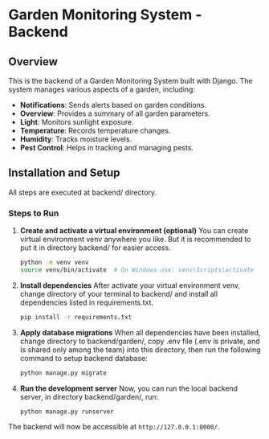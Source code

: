 # Garden Monitoring System - Backend

## Overview
This is the backend of a Garden Monitoring System built with Django. The system manages various aspects of a garden, including:
- **Notifications**: Sends alerts based on garden conditions.
- **Overview**: Provides a summary of all garden parameters.
- **Light**: Monitors sunlight exposure.
- **Temperature**: Records temperature changes.
- **Humidity**: Tracks moisture levels.
- **Pest Control**: Helps in tracking and managing pests.

## Installation and Setup
All steps are executed at backend/ directory.
### Steps to Run
1. **Create and activate a virtual environment (optional)**
   You can create virtual environment venv anywhere you like. But it is recommended to put it in directory backend/ for easier access.
   ```bash
   python -m venv venv
   source venv/bin/activate  # On Windows use: venv\Scripts\activate
   ```

2. **Install dependencies**
   After activate your virtual environment venv, change directory of your terminal to backend/ and install all dependencies listed in requirements.txt.
   ```bash
   pip install -r requirements.txt
   ```

3. **Apply database migrations**
   When all dependencies have been installed, change directory to backend/garden/, copy .env file (.env is private, and is shared only among the team) into this directory, then run the following command to setup backend database:
   ```bash
   python manage.py migrate
   ```

4. **Run the development server**
   Now, you can run the local backend server, in directory backend/garden/, run:
   ```bash
   python manage.py runserver
   ```

The backend will now be accessible at `http://127.0.0.1:8000/`.